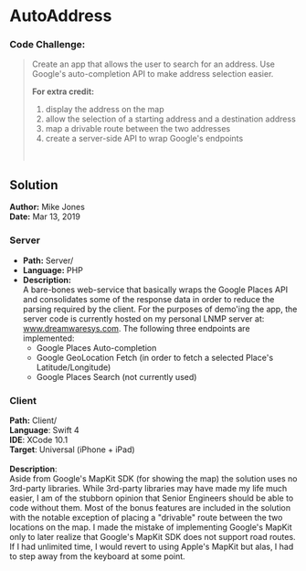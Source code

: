 # AutoAddress

### Code Challenge: ###
> Create an app that allows the user to search for an address.  Use Google's auto-completion API to make address selection easier.
> 
> **For extra credit:**
> <ol>
>   <li>display the address on the map</li>
>   <li>allow the selection of a starting address and a destination address</li>
>   <li>map a drivable route between the two addresses</li>
>   <li>create a server-side API to wrap Google's endpoints</li>
> </ol> <br />

## Solution
**Author:** Mike Jones<br />
**Date:** Mar 13, 2019<br />

### Server
* **Path:** Server/<br />
* **Language:** PHP<br />
* **Description:** <br />A bare-bones web-service that basically wraps the Google Places API and consolidates some of the response data in order to reduce the parsing required by the client. For the purposes of demo'ing the app, the server code is currently hosted on my personal LNMP server at: www.dreamwaresys.com.
The following three endpoints are implemented:
  - Google Places Auto-completion
  - Google GeoLocation Fetch (in order to fetch a selected Place's Latitude/Longitude)
  - Google Places Search (not currently used)

### Client
**Path:** Client/<br />
**Language**: Swift 4<br />
**IDE**: XCode 10.1<br />
**Target**: Universal (iPhone + iPad)<br /><br />
**Description**: <br />
Aside from Google's MapKit SDK (for showing the map) the solution uses no 3rd-party libraries. While 3rd-party libraries may have made my life much easier, I am of the stubborn opinion that Senior Engineers should be able to code without them.  Most of the bonus features are included in the solution with the notable exception of placing a "drivable" route between the two locations on the map.  I made the mistake of implementing Google's MapKit only to later realize that Google's MapKit SDK does not support road routes.  If I had unlimited time, I would revert to using Apple's MapKit but alas, I had to step away from the keyboard at some point.
